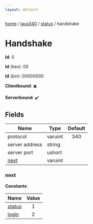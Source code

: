```yaml
---
layout: default
---
```


[home](/)  /  [java340](/protocol/java340)  /  [status](/protocol/java340/status)  /  handshake

# Handshake

**Id**: 0

**Id** (hex): 00

**Id** (bin): 00000000

**Clientbound**: ✖️

**Serverbound**: ✔️

## Fields

Name | Type | Default
---|---|:---:
protocol | varuint | 340
server address | string | 
server port | ushort | 
[next](#next) | varuint | 

### next

**Constants**:

Name | Value
---|:---:
[status](next_status) | 1
[login](next_login) | 2
